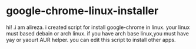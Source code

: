 # google-chrome-linux-installer
hi! .i am alireza. i created script for install google-chrome in linux. your linux must based debain or arch linux. if you have arch base linux,you must have yay or yaourt AUR helper. you can edit this script to install other apps.

